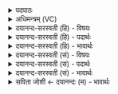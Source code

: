 <details><summary>पदपाठः</summary>

इ॒मम्। दे॒वाः॒। अ॒स॒प॒त्नम्। सु॒व॒ध्व॒म्। म॒ह॒ते। क्ष॒त्राय॑। म॒ह॒ते। ज्यैष्ठ्या॑य। म॒ह॒ते। जान॑राज्या॒येति॒ जान॑ऽराज्याय। इन्द्र॑स्य। इ॒न्द्रि॒याय॑। इ॒मम्। अ॒मुष्य॑। पु॒त्रम्। अ॒मुष्यै॑। पु॒त्रम्। अ॒स्यै। वि॒शे। ए॒षः। वः॒। अ॒मी॒ऽइत्य॑मी। राजा॑। सोमः॑। अ॒स्माक॑म्। ब्रा॒ह्म॒णाना॑म्। राजा॑। १८।
</details>

<details><summary>अधिमन्त्रम् (VC)</summary>

- यजमानो देवता
- देववात ऋषिः
- स्वराड् ब्राह्मी त्रिष्टुप्
- धैवतः
</details>

<details><summary>दयानन्द-सरस्वती (हि) - विषयः</summary>

सत्य के उपदेशक विद्वानों को चाहिये कि बाल्यावस्था से लेके अच्छी शिक्षा से राजाओं की कन्या और पुत्रों को श्रेष्ठ आचारयुक्त करें, इस विषय का उपदेश अगले मन्त्र में किया है ॥
</details>

<details><summary>दयानन्द-सरस्वती (हि) - पदार्थः</summary>

पदार्थान्वयभाषाः -  हे (देवाः) वेद शास्त्रों को जाननेहारे सेनापति लोगो ! आप जो (एषः) यह उपदेशक वा सेनापति (वः) तुम्हारा और (अस्माकम्) हमारा (ब्राह्मणानाम्) ईश्वर और वेद के सेवक ब्राह्मणों का (राजा) वेद और ईश्वर की उपासना से प्रकाशमान अधिष्ठाता है, जो (अमी) वे धर्मात्मा राजपुरुष हैं, उनका (सोमः) शुभ गुणों से प्रसिद्ध (राजा) सर्वत्र विद्या, धर्म और अच्छी शिक्षा का करनेहारा है, उस (इमम्) इस (अमुष्य) श्रेष्ठगुणों से युक्त राजपूत के (पुत्रम्) पुत्र को (अमुष्यै) प्रशंसा करने योग्य राजकन्या के (पुत्रम्) पवित्र गुण, कर्म और स्वभाव से माता-पिता की रक्षा करनेवाले पुत्र और (अस्यै) अच्छी शिक्षा करने योग्य इस वर्त्तमान (विशे) प्रजा के लिये तथा (महते) सत्कार करने योग्य (क्षत्राय) क्षत्रिय कुल के लिये (महते) बड़े (ज्यैष्ठ्याय) विद्या और धर्म विषय में श्रेष्ठ पुरुषों के होने के लिये (महते) श्रेष्ठ (जानराज्याय) माण्डलिक राजाओं के ऊपर बलवान् समर्थ होने के लिये (इन्द्रस्य) सब ऐश्वर्य्यों से युक्त धनाढ्य के (इन्द्रियाय) धन बढ़ाने के लिये (असपत्नम्) जिसका कोई शत्रु न हो, ऐसे पुत्र को (सुवध्वम्) उत्पन्न करो ॥१८॥
</details>

<details><summary>दयानन्द-सरस्वती (हि) - भावार्थः</summary>

भावार्थभाषाः -  जो उपदेशक और राजपुरुष सब प्रजा की उन्नति किया चाहें तो प्रजा के मनुष्य राजा और राजपुरुषों की उन्नति करने की इच्छा क्यों न करें। जो राजपुरुष और प्रजापुरुष वेद और ईश्वर की आज्ञा को छोड़ के अपनी इच्छा के अनुकूल प्रवृत्त होवें, तो इनकी उन्नति का विनाश क्यों न हो ॥१८॥
</details>

<details><summary>दयानन्द-सरस्वती (सं) - विषयः</summary>

सत्योपदेशकैर्विद्वद्भिर्बाल्याऽवस्थामारभ्य सुशिक्षया सर्वे राजकन्याकुमाराः श्रेष्ठाचाराः संपादनीया इत्याह ॥
</details>

<details><summary>दयानन्द-सरस्वती (सं) - पदार्थः</summary>

पदार्थान्वयभाषाः -  हे देवाः ! यूयं य एष उपदेशकः सेनेशो वा वोऽस्माकं च ब्राह्मणानां राजाऽस्ति। येऽमी राजपुरुषाः सन्ति, तेषां सोमो राजाऽस्ति तमिमममुष्य पुत्रममुष्यै पुत्रमस्यै विशे महते क्षत्राय महते ज्यैष्ठ्याय महते जानराज्यायेन्द्रस्येन्द्रियायासपत्नं सुवध्वम् ॥१८॥
</details>

<details><summary>दयानन्द-सरस्वती (सं) - भावार्थः</summary>

भावार्थभाषाः -  यद्युपदेशका राजपुरुषाश्च सर्वस्योन्नतिं चिकीर्षेयुस्तर्हि प्रजाराजजना राजपुरुषोन्नतिं कुतो न कर्त्तुमिच्छेयुः। यदि राजप्रजाजना वेदेश्वराज्ञां विहाय स्वेच्छया प्रवर्त्तेरन् तर्ह्येषामनुन्नतिः कुतो न भवेत् ॥१८॥
</details>

<details><summary>सविता जोशी ← दयानन्दः (म) - भावार्थः</summary>

भावार्थभाषाः -  जे राजपुरुष व उपदेशक प्रजेची उन्नती करू इच्छितात त्यांच्या उन्नतीची इच्छा प्रजा का बरे बाळगणार नाही? राजपुरुष व प्रजापुरुष जर वेद व ईश्वर यांची आज्ञा सोडून किंवा त्यांची अवहेलना करून आपल्या इच्छेप्रमाणे वर्तन करतील तर त्यांचा नाश का बरे होणार नाही?
</details>